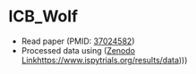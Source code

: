 # ICB_Wolf
- Read paper (PMID: [37024582]([https://pubmed.ncbi.nlm.nih.gov/37024582/](https://pubmed.ncbi.nlm.nih.gov/35623341/)))
- Processed data using ([Zenodo Link]([https://www.ispytrials.org/results/data)https://www.ispytrials.org/results/data)))
